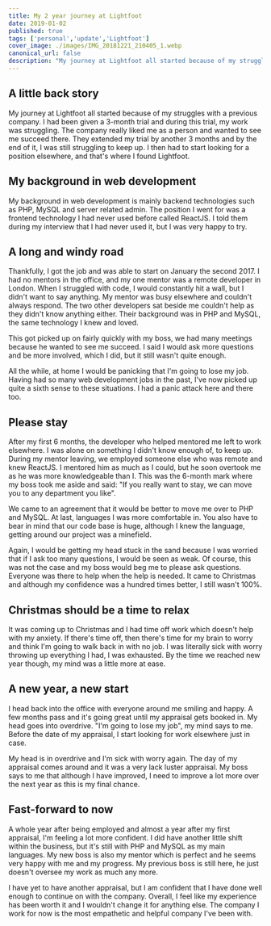 ```yaml
---
title: My 2 year journey at Lightfoot
date: 2019-01-02
published: true
tags: ['personal','update','Lightfoot']
cover_image: ./images/IMG_20181221_210405_1.webp
canonical_url: false
description: "My journey at Lightfoot all started because of my struggles with a previous company. I had been given a 3-month trial and during this trial, my work was struggling. The company really liked me as a person and wanted to see me succeed there. They extended my trial by another 3 months and by the end of it, I was still struggling to keep up. I then had to start looking for a position elsewhere, and that's where I found Lightfoot."
---
```


## A little back story

My journey at Lightfoot all started because of my struggles with a previous company. I had been given a 3-month trial and during this trial, my work was struggling. The company really liked me as a person and wanted to see me succeed there. They extended my trial by another 3 months and by the end of it, I was still struggling to keep up. I then had to start looking for a position elsewhere, and that's where I found Lightfoot.

## My background in web development

My background in web development is mainly backend technologies such as PHP, MySQL and server related admin. The position I went for was a frontend technology I had never used before called ReactJS. I told them during my interview that I had never used it, but I was very happy to try.

## A long and windy road

Thankfully, I got the job and was able to start on January the second 2017. I had no mentors in the office, and my one mentor was a remote developer in London. When I struggled with code, I would constantly hit a wall, but I didn't want to say anything. My mentor was busy elsewhere and couldn't always respond. The two other developers sat beside me couldn't help as they didn't know anything either. Their background was in PHP and MySQL, the same technology I knew and loved.

This got picked up on fairly quickly with my boss, we had many meetings because he wanted to see me succeed. I said I would ask more questions and be more involved, which I did, but it still wasn't quite enough.

All the while, at home I would be panicking that I'm going to lose my job. Having had so many web development jobs in the past, I've now picked up quite a sixth sense to these situations. I had a panic attack here and there too.

## Please stay

After my first 6 months, the developer who helped mentored me left to work elsewhere. I was alone on something I didn't know enough of, to keep up. During my mentor leaving, we employed someone else who was remote and knew ReactJS. I mentored him as much as I could, but he soon overtook me as he was more knowledgeable than I. This was the 6-month mark where my boss took me aside and said: "If you really want to stay, we can move you to any department you like".

We came to an agreement that it would be better to move me over to PHP and MySQL. At last, languages I was more comfortable in. You also have to bear in mind that our code base is huge, although I knew the language, getting around our project was a minefield.

Again, I would be getting my head stuck in the sand because I was worried that if I ask too many questions, I would be seen as weak. Of course, this was not the case and my boss would beg me to please ask questions. Everyone was there to help when the help is needed. It came to Christmas and although my confidence was a hundred times better, I still wasn't 100%.

## Christmas should be a time to relax

It was coming up to Christmas and I had time off work which doesn't help with my anxiety. If there's time off, then there's time for my brain to worry and think I'm going to walk back in with no job. I was literally sick with worry throwing up everything I had, I was exhausted. By the time we reached new year though, my mind was a little more at ease.

## A new year, a new start

I head back into the office with everyone around me smiling and happy. A few months pass and it's going great until my appraisal gets booked in. My head goes into overdrive. "I'm going to lose my job", my mind says to me. Before the date of my appraisal, I start looking for work elsewhere just in case.

My head is in overdrive and I'm sick with worry again. The day of my appraisal comes around and it was a very lack luster appraisal. My boss says to me that although I have improved, I need to improve a lot more over the next year as this is my final chance.

## Fast-forward to now

A whole year after being employed and almost a year after my first appraisal, I'm feeling a lot more confident. I did have another little shift within the business, but it's still with PHP and MySQL as my main languages. My new boss is also my mentor which is perfect and he seems very happy with me and my progress. My previous boss is still here, he just doesn't oversee my work as much any more.

I have yet to have another appraisal, but I am confident that I have done well enough to continue on with the company. Overall, I feel like my experience has been worth it and I wouldn't change it for anything else. The company I work for now is the most empathetic and helpful company I've been with.
